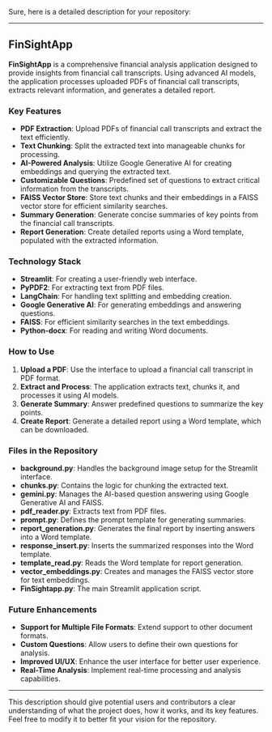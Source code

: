 Sure, here is a detailed description for your repository:

---

## FinSightApp

**FinSightApp** is a comprehensive financial analysis application designed to provide insights from financial call transcripts. Using advanced AI models, the application processes uploaded PDFs of financial call transcripts, extracts relevant information, and generates a detailed report.

### Key Features
- **PDF Extraction**: Upload PDFs of financial call transcripts and extract the text efficiently.
- **Text Chunking**: Split the extracted text into manageable chunks for processing.
- **AI-Powered Analysis**: Utilize Google Generative AI for creating embeddings and querying the extracted text.
- **Customizable Questions**: Predefined set of questions to extract critical information from the transcripts.
- **FAISS Vector Store**: Store text chunks and their embeddings in a FAISS vector store for efficient similarity searches.
- **Summary Generation**: Generate concise summaries of key points from the financial call transcripts.
- **Report Generation**: Create detailed reports using a Word template, populated with the extracted information.

### Technology Stack
- **Streamlit**: For creating a user-friendly web interface.
- **PyPDF2**: For extracting text from PDF files.
- **LangChain**: For handling text splitting and embedding creation.
- **Google Generative AI**: For generating embeddings and answering questions.
- **FAISS**: For efficient similarity searches in the text embeddings.
- **Python-docx**: For reading and writing Word documents.

### How to Use
1. **Upload a PDF**: Use the interface to upload a financial call transcript in PDF format.
2. **Extract and Process**: The application extracts text, chunks it, and processes it using AI models.
3. **Generate Summary**: Answer predefined questions to summarize the key points.
4. **Create Report**: Generate a detailed report using a Word template, which can be downloaded.

### Files in the Repository
- **background.py**: Handles the background image setup for the Streamlit interface.
- **chunks.py**: Contains the logic for chunking the extracted text.
- **gemini.py**: Manages the AI-based question answering using Google Generative AI and FAISS.
- **pdf_reader.py**: Extracts text from PDF files.
- **prompt.py**: Defines the prompt template for generating summaries.
- **report_generation.py**: Generates the final report by inserting answers into a Word template.
- **response_insert.py**: Inserts the summarized responses into the Word template.
- **template_read.py**: Reads the Word template for report generation.
- **vector_embeddings.py**: Creates and manages the FAISS vector store for text embeddings.
- **FinSightapp.py**: The main Streamlit application script.

### Future Enhancements
- **Support for Multiple File Formats**: Extend support to other document formats.
- **Custom Questions**: Allow users to define their own questions for analysis.
- **Improved UI/UX**: Enhance the user interface for better user experience.
- **Real-Time Analysis**: Implement real-time processing and analysis capabilities.

---

This description should give potential users and contributors a clear understanding of what the project does, how it works, and its key features. Feel free to modify it to better fit your vision for the repository.
